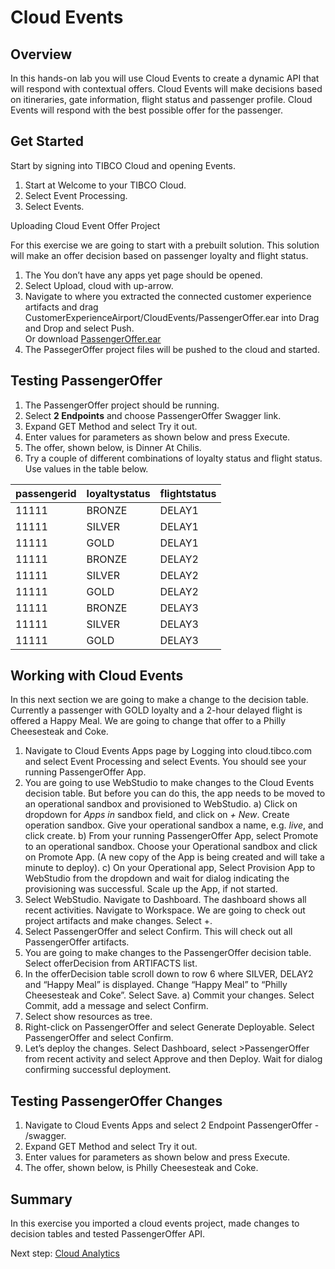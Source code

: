 # Cloud Events

## Overview

In this hands-on lab you will use Cloud Events to create a dynamic API that will respond with contextual offers.  Cloud Events will make decisions based on itineraries, gate information, flight status and passenger profile.  Cloud Events will respond with the best possible offer for the passenger.   

## Get Started

Start by signing into TIBCO Cloud and opening Events.

1)	Start at Welcome to your TIBCO Cloud.
2)	Select Event Processing.
3)	Select Events.

Uploading Cloud Event Offer Project

For this exercise we are going to start with a prebuilt solution.  This solution will make an offer decision based on passenger loyalty and flight status. 

1)	The You don’t have any apps yet page should be opened.
2)	Select Upload, cloud with up-arrow.
3)	Navigate to where you extracted the connected customer experience artifacts and drag CustomerExperienceAirport/CloudEvents/PassengerOffer.ear into Drag and Drop and select Push. 
<br>Or download [PassengerOffer.ear](https://raw.githubusercontent.com/wkarasz/keys2cloud2019/master/project/cloudevents/PassengerOffer.ear)
4)	The PassegerOffer project files will be pushed to the cloud and started.

## Testing  PassengerOffer

1)	The PassengerOffer project should be running.
2)	Select **2 Endpoints** and choose PassengerOffer Swagger link.
3)	Expand GET Method and select Try it out.
4)	Enter values for parameters as shown below and press Execute.
5)	The offer, shown below, is Dinner At Chilis.
6)	Try a couple of different combinations of loyalty status and flight status. Use values in the table below.

| passengerid |	loyaltystatus |	flightstatus |
| ----------- | ------------- | ------------ |
| 11111 | BRONZE | DELAY1 |
| 11111 | SILVER |DELAY1 |
| 11111	| GOLD | DELAY1 |
| 11111	| BRONZE | DELAY2 |
| 11111	| SILVER | DELAY2 |
| 11111	| GOLD | DELAY2 |
| 11111	| BRONZE | DELAY3 |
| 11111	| SILVER | DELAY3 |
| 11111 | GOLD | DELAY3 |

## Working with Cloud Events

In this next section we are going to make a change to the decision table.  Currently a passenger with GOLD loyalty and a 2-hour delayed flight is offered a Happy Meal.  We are going to change that offer to a Philly Cheesesteak and Coke.

1)	Navigate to Cloud Events Apps page by Logging into cloud.tibco.com and select Event Processing and select Events.  You should see your running PassengerOffer App.
2)	You are going to use WebStudio to make changes to the Cloud Events decision table.  But before you can do this, the app needs to be moved to an operational sandbox and provisioned to WebStudio.
	a)	Click on dropdown for *Apps in* sandbox field, and click on *+ New*.  Create operation sandbox. Give your operational sandbox a name, e.g. *live*, and click create.
	b)	From your running PassengerOffer App, select Promote to an operational sandbox.  Choose your Operational sandbox and click on Promote App.  (A new copy of the App is being created and will take a  minute to deploy).
	c)	On your Operational app, Select Provision App to WebStudio from the dropdown and wait for dialog indicating the provisioning was successful.  Scale up the App, if not started.
3)	Select WebStudio. Navigate to Dashboard.  The dashboard shows all recent activities.  Navigate to Workspace.  We are going to check out project artifacts and make changes. Select +.
4)	Select PassengerOffer and select Confirm.  This will check out all PassengerOffer artifacts.
5)	You are going to make changes to the PassengerOffer decision table.  Select offerDecision from ARTIFACTS list.
6)	In the offerDecision table scroll down to row 6 where SILVER, DELAY2 and “Happy Meal” is displayed.  Change “Happy Meal” to “Philly Cheesesteak and Coke”.  Select Save.
	a)	Commit your changes.  Select Commit, add a message and select Confirm.
7)	Select show resources as tree.
8)	Right-click on PassengerOffer and select Generate Deployable. Select PassengerOffer and select Confirm.
9)	Let’s deploy the changes.  Select Dashboard, select >PassengerOffer from recent activity and select Approve and then Deploy.  Wait for dialog confirming successful deployment.

## Testing PassengerOffer Changes

1)	Navigate to Cloud Events Apps and select 2 Endpoint PassengerOffer - /swagger.
2)	Expand GET Method and select Try it out.
3)	Enter values for parameters as shown below and press Execute.
4)	The offer, shown below, is Philly Cheesesteak and Coke.

## Summary
In this exercise you imported a cloud events project, made changes to decision tables and tested PassengerOffer API.  

Next step: [Cloud Analytics](5.analytics.md)  
